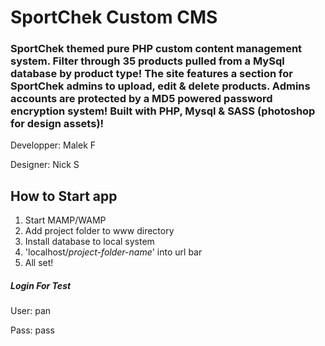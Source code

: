 # SportChek Custom CMS

### SportChek themed pure PHP custom content management system. Filter through 35 products pulled from a MySql database by product type! The site features a section for SportChek admins to upload, edit & delete products. Admins accounts are protected by a MD5 powered password encryption system! Built with PHP, Mysql & SASS (photoshop for design assets)!


Developper: Malek F

Designer: Nick S

## How to Start app
1. Start MAMP/WAMP
2. Add project folder to www directory
3. Install database to local system
4. 'localhost/*project-folder-name*' into url bar
5. All set!

##### Login For Test
User: pan

Pass: pass
